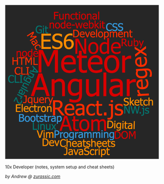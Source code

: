 ![](/img/dev-wordcloud.png)

10x Developer (notes, system setup and cheat sheets)
 
_by Andrew @ [zurassic.com](http://zurassic.com)_
